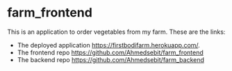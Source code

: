 # farm_frontend

This is an application to order vegetables from my farm. 
These are the links:

- The deployed application https://firstbodifarm.herokuapp.com/.
- The frontend repo https://github.com/Ahmedsebit/farm_frontend
- The backend repo https://github.com/Ahmedsebit/farm_backend
